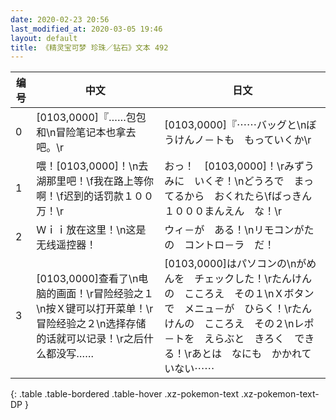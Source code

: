 ```yaml
---
date: 2020-02-23 20:56
last_modified_at: 2020-03-05 19:46
layout: default
title: 《精灵宝可梦 珍珠／钻石》文本 492
---
```

| 编号 | 中文 | 日文 |
| ---- | ---- | ---- |
| 0 | [0103,0000]『……包包和\n冒险笔记本也拿去吧。\r | [0103,0000]『⋯⋯バッグと\nぼうけんノ－トも　もっていくか\r |
| 1 | 喂！[0103,0000]！\n去湖那里吧！\f我在路上等你啊！\f迟到的话罚款１００万！\r | おっ！　[0103,0000]！\rみずうみに　いくぞ！\nどうろで　まってるから　おくれたら\fばっきん　１０００まんえん　な！\r |
| 2 | Ｗｉｉ放在这里！\n这是无线遥控器！ | ウィ－が　ある！\nリモコンがたの　コントロ－ラ　だ！ |
| 3 | [0103,0000]查看了\n电脑的画面！\r冒险经验之１\n按Ｘ键可以打开菜单！\r冒险经验之２\n选择存储的话就可以记录！\r之后什么都没写…… | [0103,0000]はパソコンの\nがめんを　チェックした！\rたんけんの　こころえ　その１\nＸボタンで　メニュ－が　ひらく！\rたんけんの　こころえ　その２\nレポ－トを　えらぶと　きろく　できる！\rあとは　なにも　かかれていない⋯⋯ |
{: .table .table-bordered .table-hover .xz-pokemon-text .xz-pokemon-text-DP }
